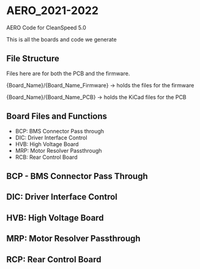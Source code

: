 # AERO_2021-2022

AERO Code for CleanSpeed 5.0

This is all the boards and code we generate

## File Structure
Files here are for both the PCB and the firmware. 

{Board_Name}/{Board_Name_Firmware} -> holds the files for the firmware

{Board_Name}/{Board_Name_PCB} -> holds the KiCad files for the PCB

## Board Files and Functions

 - BCP: BMS Connector Pass through
 - DIC: Driver Interface Control
 - HVB: High Voltage Board
 - MRP: Motor Resolver Passthrough
 - RCB: Rear Control Board

## BCP - BMS Connector Pass Through

## DIC: Driver Interface Control

## HVB: High Voltage Board

## MRP: Motor Resolver Passthrough

## RCP: Rear Control Board
